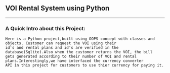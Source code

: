 ## VOI Rental System using Python 
---
### A Quick Intro about this Project:
    Here is a Python project,built using OOPS concept with classes and objects. Customer can request the VOI using their 
    id's and rental plans and id's are verified in the database(Sqlite).Also when the customer returns the VOI, the bill 
    gets generated according to their number of VOI and rental plans.Interestingly,we have interfaced the currency converter 
    API in this project for customers to use thier currency for paying it.
    
 
    
  
